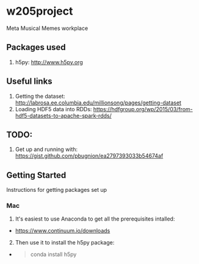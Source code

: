 # w205project
Meta Musical Memes workplace

## Packages used
1. h5py: http://www.h5py.org

## Useful links
1. Getting the dataset: http://labrosa.ee.columbia.edu/millionsong/pages/getting-dataset
2. Loading HDF5 data into RDDs: https://hdfgroup.org/wp/2015/03/from-hdf5-datasets-to-apache-spark-rdds/

## TODO:
1. Get up and running with: https://gist.github.com/pbugnion/ea2797393033b54674af

## Getting Started
Instructions for getting packages set up

### Mac

1. It's easiest to use Anaconda to get all the prerequisites intalled: 
  * https://www.continuum.io/downloads
2. Then use it to install the h5py package:
  * > conda install h5py
